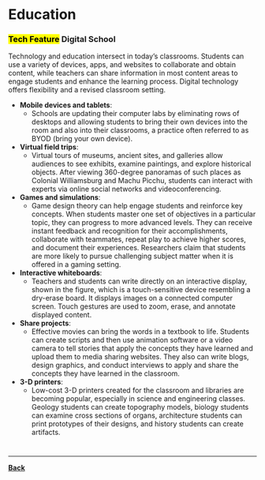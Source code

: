# Education

### **<mark class="hltr-green">Tech Feature</mark>** Digital School
Technology and education intersect in today’s classrooms. Students can use a variety of devices, apps, and websites to collaborate and obtain content, while teachers can share information in most content areas to engage students and enhance the learning process. Digital technology offers flexibility and a revised classroom setting.
-   **Mobile devices and tablets**: 
	- Schools are updating their computer labs by eliminating rows of desktops and allowing students to bring their own devices into the room and also into their classrooms, a practice often referred to as BYOD (bring your own device).
-   **Virtual field trips**: 
	- Virtual tours of museums, ancient sites, and galleries allow audiences to see exhibits, examine paintings, and explore historical objects. After viewing 360-degree panoramas of such places as Colonial Williamsburg and Machu Picchu, students can interact with experts via online social networks and videoconferencing.
-   **Games and simulations**: 
	- Game design theory can help engage students and reinforce key concepts. When students master one set of objectives in a particular topic, they can progress to more advanced levels. They can receive instant feedback and recognition for their accomplishments, collaborate with teammates, repeat play to achieve higher scores, and document their experiences. Researchers claim that students are more likely to pursue challenging subject matter when it is offered in a gaming setting.
-   **Interactive whiteboards**: 
	- Teachers and students can write directly on an interactive display, shown in the figure, which is a touch-sensitive device resembling a dry-erase board. It displays images on a connected computer screen. Touch gestures are used to zoom, erase, and annotate displayed content.
-   **Share projects**: 
	- Effective movies can bring the words in a textbook to life. Students can create scripts and then use animation software or a video camera to tell stories that apply the concepts they have learned and upload them to media sharing websites. They also can write blogs, design graphics, and conduct interviews to apply and share the concepts they have learned in the classroom.
-   **3-D printers**: 
	- Low-cost 3-D printers created for the classroom and libraries are becoming popular, especially in science and engineering classes. Geology students can create topography models, biology students can examine cross sections of organs, architecture students can print prototypes of their designs, and history students can create artifacts.

# 
---
**[Back](INTCOMPrelimCh13)**
